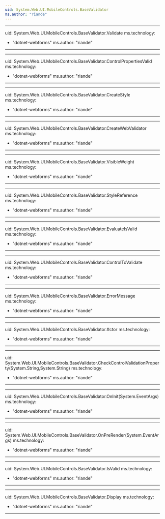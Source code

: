 ```yaml
---
uid: System.Web.UI.MobileControls.BaseValidator
ms.author: "riande"
---
```


---
uid: System.Web.UI.MobileControls.BaseValidator.Validate
ms.technology: 
  - "dotnet-webforms"
ms.author: "riande"
---

---
uid: System.Web.UI.MobileControls.BaseValidator.ControlPropertiesValid
ms.technology: 
  - "dotnet-webforms"
ms.author: "riande"
---

---
uid: System.Web.UI.MobileControls.BaseValidator.CreateStyle
ms.technology: 
  - "dotnet-webforms"
ms.author: "riande"
---

---
uid: System.Web.UI.MobileControls.BaseValidator.CreateWebValidator
ms.technology: 
  - "dotnet-webforms"
ms.author: "riande"
---

---
uid: System.Web.UI.MobileControls.BaseValidator.VisibleWeight
ms.technology: 
  - "dotnet-webforms"
ms.author: "riande"
---

---
uid: System.Web.UI.MobileControls.BaseValidator.StyleReference
ms.technology: 
  - "dotnet-webforms"
ms.author: "riande"
---

---
uid: System.Web.UI.MobileControls.BaseValidator.EvaluateIsValid
ms.technology: 
  - "dotnet-webforms"
ms.author: "riande"
---

---
uid: System.Web.UI.MobileControls.BaseValidator.ControlToValidate
ms.technology: 
  - "dotnet-webforms"
ms.author: "riande"
---

---
uid: System.Web.UI.MobileControls.BaseValidator.ErrorMessage
ms.technology: 
  - "dotnet-webforms"
ms.author: "riande"
---

---
uid: System.Web.UI.MobileControls.BaseValidator.#ctor
ms.technology: 
  - "dotnet-webforms"
ms.author: "riande"
---

---
uid: System.Web.UI.MobileControls.BaseValidator.CheckControlValidationProperty(System.String,System.String)
ms.technology: 
  - "dotnet-webforms"
ms.author: "riande"
---

---
uid: System.Web.UI.MobileControls.BaseValidator.OnInit(System.EventArgs)
ms.technology: 
  - "dotnet-webforms"
ms.author: "riande"
---

---
uid: System.Web.UI.MobileControls.BaseValidator.OnPreRender(System.EventArgs)
ms.technology: 
  - "dotnet-webforms"
ms.author: "riande"
---

---
uid: System.Web.UI.MobileControls.BaseValidator.IsValid
ms.technology: 
  - "dotnet-webforms"
ms.author: "riande"
---

---
uid: System.Web.UI.MobileControls.BaseValidator.Display
ms.technology: 
  - "dotnet-webforms"
ms.author: "riande"
---

